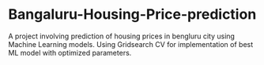 # Bangaluru-Housing-Price-prediction
A project involving prediction of housing prices in bengluru city using Machine Learning models. Using Gridsearch CV for implementation of best ML model with optimized parameters.
